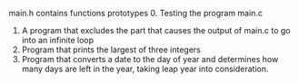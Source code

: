 main.h contains functions prototypes
0. Testing the program main.c
1. A program that excludes the part that causes the output of main.c to go into an infinite loop 
2. Program that prints the largest of three integers
3. Program that converts a date to the day of year and determines how many days are left in the year, taking leap year into consideration.
